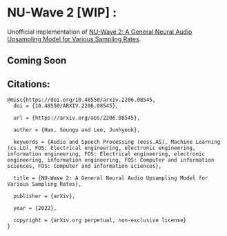 # NU-Wave 2 [WIP] :
Unofficial implementation of [NU-Wave 2: A General Neural Audio Upsampling Model for Various Sampling Rates](https://arxiv.org/abs/2206.08545).

## Coming Soon

## Citations:
```
@misc{https://doi.org/10.48550/arxiv.2206.08545,
  doi = {10.48550/ARXIV.2206.08545},
  
  url = {https://arxiv.org/abs/2206.08545},
  
  author = {Han, Seungu and Lee, Junhyeok},
  
  keywords = {Audio and Speech Processing (eess.AS), Machine Learning (cs.LG), FOS: Electrical engineering, electronic engineering, information engineering, FOS: Electrical engineering, electronic engineering, information engineering, FOS: Computer and information sciences, FOS: Computer and information sciences},
  
  title = {NU-Wave 2: A General Neural Audio Upsampling Model for Various Sampling Rates},
  
  publisher = {arXiv},
  
  year = {2022},
  
  copyright = {arXiv.org perpetual, non-exclusive license}
}

```
